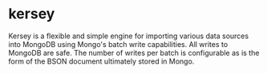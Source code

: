 kersey
================

Kersey is a flexible and simple engine for importing various data sources into MongoDB using Mongo's batch write capabilities.  All writes to MongoDB are safe.  The number of writes per batch is configurable as is the form of the BSON document ultimately stored in Mongo.
